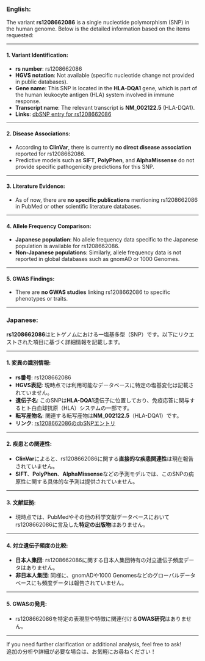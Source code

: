 ### English:
The variant **rs1208662086** is a single nucleotide polymorphism (SNP) in the human genome. Below is the detailed information based on the items requested:

---

#### 1. Variant Identification:
- **rs number**: rs1208662086
- **HGVS notation**: Not available (specific nucleotide change not provided in public databases).
- **Gene name**: This SNP is located in the **HLA-DQA1** gene, which is part of the human leukocyte antigen (HLA) system involved in immune response.
- **Transcript name**: The relevant transcript is **NM_002122.5** (HLA-DQA1).
- **Links**: [dbSNP entry for rs1208662086](https://www.ncbi.nlm.nih.gov/snp/rs1208662086)

---

#### 2. Disease Associations:
- According to **ClinVar**, there is currently **no direct disease association** reported for rs1208662086.
- Predictive models such as **SIFT**, **PolyPhen**, and **AlphaMissense** do not provide specific pathogenicity predictions for this SNP.

---

#### 3. Literature Evidence:
- As of now, there are **no specific publications** mentioning rs1208662086 in PubMed or other scientific literature databases.

---

#### 4. Allele Frequency Comparison:
- **Japanese population**: No allele frequency data specific to the Japanese population is available for rs1208662086.
- **Non-Japanese populations**: Similarly, allele frequency data is not reported in global databases such as gnomAD or 1000 Genomes.

---

#### 5. GWAS Findings:
- There are **no GWAS studies** linking rs1208662086 to specific phenotypes or traits.

---

### Japanese:
**rs1208662086**はヒトゲノムにおける一塩基多型（SNP）です。以下にリクエストされた項目に基づく詳細情報を記載します。

---

#### 1. 変異の識別情報:
- **rs番号**: rs1208662086
- **HGVS表記**: 現時点では利用可能なデータベースに特定の塩基変化は記載されていません。
- **遺伝子名**: このSNPは**HLA-DQA1**遺伝子に位置しており、免疫応答に関与するヒト白血球抗原（HLA）システムの一部です。
- **転写産物名**: 関連する転写産物は**NM_002122.5**（HLA-DQA1）です。
- **リンク**: [rs1208662086のdbSNPエントリ](https://www.ncbi.nlm.nih.gov/snp/rs1208662086)

---

#### 2. 疾患との関連性:
- **ClinVar**によると、rs1208662086に関する**直接的な疾患関連性**は現在報告されていません。
- **SIFT**、**PolyPhen**、**AlphaMissense**などの予測モデルでは、このSNPの病原性に関する具体的な予測は提供されていません。

---

#### 3. 文献証拠:
- 現時点では、PubMedやその他の科学文献データベースにおいてrs1208662086に言及した**特定の出版物**はありません。

---

#### 4. 対立遺伝子頻度の比較:
- **日本人集団**: rs1208662086に関する日本人集団特有の対立遺伝子頻度データはありません。
- **非日本人集団**: 同様に、gnomADや1000 Genomesなどのグローバルデータベースにも頻度データは報告されていません。

---

#### 5. GWASの発見:
- rs1208662086を特定の表現型や特徴に関連付ける**GWAS研究**はありません。

---

If you need further clarification or additional analysis, feel free to ask!  
追加の分析や詳細が必要な場合は、お気軽にお尋ねください！